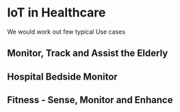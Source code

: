 # IoT in Healthcare

We would work out few typical Use cases

## Monitor, Track and Assist the Elderly
## Hospital Bedside Monitor
## Fitness - Sense, Monitor and Enhance